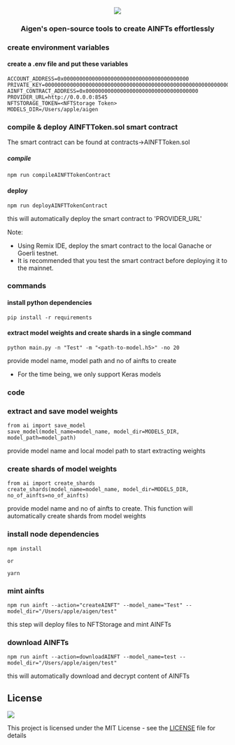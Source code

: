 <div align="center">
<img src="https://aigenprotocol.com/static/media/aigen-logo-light.fad5403b0fa280336867e8ea8400db40.svg" />
<h3>
Aigen's open-source tools to create AINFTs effortlessly
</h3>
</div>

### create environment variables

#### create a .env file and put these variables

```
ACCOUNT_ADDRESS=0x0000000000000000000000000000000000000000
PRIVATE_KEY=000000000000000000000000000000000000000000000000000000000000000
AINFT_CONTRACT_ADDRESS=0x000000000000000000000000000000000000
PROVIDER_URL=http://0.0.0.0:8545
NFTSTORAGE_TOKEN=<NFTStorage Token>
MODELS_DIR=/Users/apple/aigen
```

### compile & deploy AINFTToken.sol smart contract
The smart contract can be found at contracts->AINFTToken.sol

##### compile
```
npm run compileAINFTTokenContract
```

#### deploy
```
npm run deployAINFTTokenContract
```
this will automatically deploy the smart contract to 'PROVIDER_URL'

Note:
* Using Remix IDE, deploy the smart contract to the local Ganache or Goerli testnet.
* It is recommended that you test the smart contract before deploying it to the mainnet.

### commands

#### install python dependencies

```
pip install -r requirements
```

#### extract model weights and create shards in a single command

```
python main.py -n "Test" -m "<path-to-model.h5>" -no 20
```
provide model name, model path and no of ainfts to create
* For the time being, we only support Keras models

### code

### extract and save model weights

```
from ai import save_model
save_model(model_name=model_name, model_dir=MODELS_DIR, model_path=model_path)
```

provide model name and local model path to start extracting weights

### create shards of model weights

```
from ai import create_shards
create_shards(model_name=model_name, model_dir=MODELS_DIR, no_of_ainfts=no_of_ainfts)
```

provide model name and no of ainfts to create. This function will automatically create shards from model weights

### install node dependencies

```
npm install

or 

yarn
```

### mint ainfts

```
npm run ainft --action="createAINFT" --model_name="Test" --model_dir="/Users/apple/aigen/test"
```
this step will deploy files to NFTStorage and mint AINFTs


### download AINFTs

```
npm run ainft --action=downloadAINFT --model_name=test --model_dir="/Users/apple/aigen/test"
```
this will automatically download and decrypt content of AINFTs

## License

<a href="LICENSE.rst"><img src="https://img.shields.io/github/license/aigenprotocol/aigen"></a>

This project is licensed under the MIT License - see the [LICENSE](LICENSE.rst) file for details
